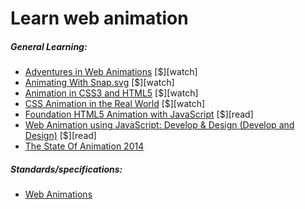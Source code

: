 # Learn web animation

##### General Learning:

* [Adventures in Web Animations](https://www.codeschool.com/courses/adventures-in-web-animations) [$][watch]
* [Animating With Snap.svg](https://webdesign.tutsplus.com/courses/animating-with-snapsvg) [$][watch]
* [Animation in CSS3 and HTML5](https://frontendmasters.com/courses/animation-storytelling-html5-css3/) [$][watch]
* [CSS Animation in the Real World](https://webdesign.tutsplus.com/courses/css-animation-in-the-real-world) [$][watch]
* [Foundation HTML5 Animation with JavaScript](http://www.amazon.com/Foundation-HTML5-Animation-JavaScript-Lamberta/dp/1430236655/ref=sr_1_3) [$][read]
* [Web Animation using JavaScript: Develop & Design (Develop and Design)](http://www.amazon.com/Web-Animation-using-JavaScript-Develop-ebook/dp/B00UNKXVDU/ref=sr_1_1) [$][read]
* [The State Of Animation 2014](http://www.smashingmagazine.com/2014/11/the-state-of-animation-2014/)

##### Standards/specifications:

* [Web Animations](https://w3c.github.io/web-animations/)













































 






